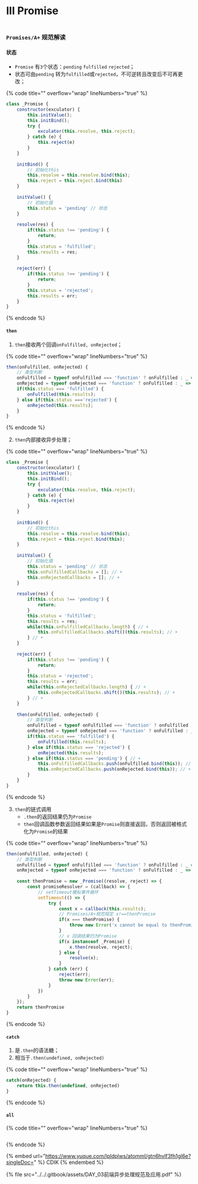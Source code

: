 # III Promise

<figure><img src="https://picx.zhimg.com/80/v2-fbfef3cba00cd5e6a0e529a32676d9fa_720w.webp?source=1940ef5c" alt=""><figcaption></figcaption></figure>

### `Promises/A+` 规范解读

#### 状态

* `Promise` 有`3`个状态：`pending` `fulfilled` `rejected`；
* 状态可由`pending` 转为`fulfilled`或`rejected`，不可逆转且改变后不可再更改；

{% code title="" overflow="wrap" lineNumbers="true" %}
```javascript
class _Promise {
    constructor(exculator) {
        this.initValue();
        this.initBind();
        try {
            exculator(this.resolve, this.reject);
        } catch (e) {
            this.reject(e)
        }
    }
    
    initBind() {
        // 初始化this
        this.resolve = this.resolve.bind(this);
        this.reject = this.reject.bind(this)
    }
    
    initValue() {
        // 初始化值
        this.status = 'pending' // 状态
    }
    
    resolve(res) {
        if(this.status !== 'pending') {
            return;
        }
        this.status = 'fulfilled';
        this.results = res;
    }
    
    reject(err) {
        if(this.status !== 'pending') {
            return;
        }
        this.status = 'rejected';
        this.results = err;
    }
}
```
{% endcode %}

#### `then`

1. `then`接收两个回调`onFulfilled, onRejected`；

{% code title="" overflow="wrap" lineNumbers="true" %}
```javascript
then(onFulfilled, onRejected) {
    // 类型判断
    onFulfilled = typeof onFulfilled === 'function' ? onFulfilled : _ => _;
    onRejected = typeof onRejected === 'function' ? onFulfilled : _ => _;
    if(this.status === 'fulfilled') {
        onFulfilled(this.results);
    } else if(this.status ==='rejected') {
        onRejected(this.results);
    }
}
```
{% endcode %}

2. `then`内部接收异步处理；

{% code title="" overflow="wrap" lineNumbers="true" %}
```javascript
class _Promise {
    constructor(exculator) {
        this.initValue();
        this.initBind();
        try {
            exculator(this.resolve, this.reject);
        } catch (e) {
            this.reject(e)
        }
    }
    
    initBind() {
        // 初始化this
        this.resolve = this.resolve.bind(this);
        this.reject = this.reject.bind(this);
    }
    
    initValue() {
        // 初始化值
        this.status = 'pending' // 状态
        this.onFulfilledCallbacks = []; // +
        this.onRejectedCallbacks = []; // +
    }
    
    resolve(res) {
        if(this.status !== 'pending') {
            return;
        }
        this.status = 'fulfilled';
        this.results = res;
        while(this.onFulfilledCallbacks.length) { // +
            this.onFulfilledCallbacks.shift()(this.results); // +
        } // +
    }
    
    reject(err) {
        if(this.status !== 'pending') {
            return;
        }
        this.status = 'rejected';
        this.results = err;
        while(this.onRejectedCallbacks.length) { // +
            this.onRejectedCallbacks.shift()(this.results); // +
        } // +
    }
    
    then(onFulfilled, onRejected) {
        // 类型判断
        onFulfilled = typeof onFulfilled === 'function' ? onFulfilled : _ => _;
        onRejected = typeof onRejected === 'function' ? onFulfilled : _ => _;
        if(this.status === 'fulfilled') {
            onFulfilled(this.results);
        } else if(this.status === 'rejected') {
            onRejected(this.results);
        } else if(this.status === 'pending') { // +
            this.onFulfilledCallbacks.push(onFulfilled.bind(this)); // +
            this.onRejectedCallbacks.push(onRejected.bind(this)); // +
        }
    }
}
```
{% endcode %}

3. `then`的链式调用
   * `.then`的返回结果仍为`Promise`
   * `then`回调函数参数返回结果如果是`Promise`则直接返回，否则返回被格式化为`Promise`的结果

{% code title="" overflow="wrap" lineNumbers="true" %}
```javascript
then(onFulfilled, onRejected) {
    // 类型判断
    onFulfilled = typeof onFulfilled === 'function' ? onFulfilled : _ => _;
    onRejected = typeof onRejected === 'function' ? onFulfilled : _ => _;
    
    const thenPromise = new _Promise((resolve, reject) => {
        const promiseResolver = (callback) => {
            // setTimeout模拟事件循环 
            setTimeout(() => {
                try {
                    const x = callback(this.results);
                    // Promises/A+规范规定 x!==thenPromise
                    if(x === thenPromise) {
                        throw new Error('x cannot be equal to thenPromise');
                    }
                    // x 回调结果仍为Promise
                    if(x instanceof _Promise) {
                        x.then(resolve, reject);
                    } else {
                        resolve(x);
                    }
                } catch (err) {
                    reject(err);
                    throw new Error(err);
                }
            })
        }
    });
    return thenPromise
}
```
{% endcode %}

#### `catch`

1. 是`.then`的语法糖；
2. 相当于`.then(undefined, onRejected)`

{% code title="" overflow="wrap" lineNumbers="true" %}
```javascript
catch(onRejected) {
    return this.then(undefined, onRejected)
}
```
{% endcode %}

#### `all`

{% code title="" overflow="wrap" lineNumbers="true" %}
```javascript
```
{% endcode %}



{% embed url="https://www.yuque.com/lpldplws/atomml/gtn6hvlf3fh1gl6e?singleDoc=" %}
CDIK
{% endembed %}

{% file src="../../.gitbook/assets/DAY_03前端异步处理规范及应用.pdf" %}
